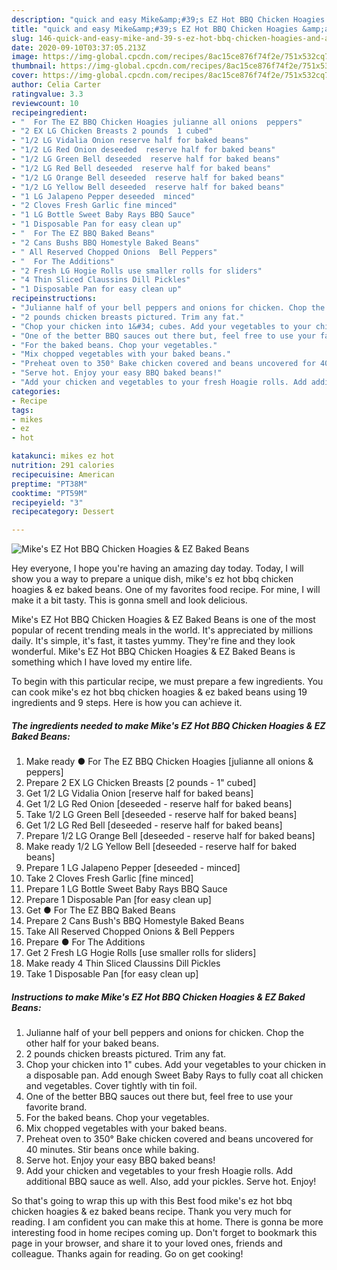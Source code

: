 ```yaml
---
description: "quick and easy Mike&amp;#39;s EZ Hot BBQ Chicken Hoagies &amp;amp; EZ Baked Beans | how long to bake Mike&amp;#39;s EZ Hot BBQ Chicken Hoagies &amp;amp; EZ Baked Beans"
title: "quick and easy Mike&amp;#39;s EZ Hot BBQ Chicken Hoagies &amp;amp; EZ Baked Beans | how long to bake Mike&amp;#39;s EZ Hot BBQ Chicken Hoagies &amp;amp; EZ Baked Beans"
slug: 146-quick-and-easy-mike-and-39-s-ez-hot-bbq-chicken-hoagies-and-amp-ez-baked-beans-how-long-to-bake-mike-and-39-s-ez-hot-bbq-chicken-hoagies-and-amp-ez-baked-beans
date: 2020-09-10T03:37:05.213Z
image: https://img-global.cpcdn.com/recipes/8ac15ce876f74f2e/751x532cq70/mikes-ez-hot-bbq-chicken-hoagies-ez-baked-beans-recipe-main-photo.jpg
thumbnail: https://img-global.cpcdn.com/recipes/8ac15ce876f74f2e/751x532cq70/mikes-ez-hot-bbq-chicken-hoagies-ez-baked-beans-recipe-main-photo.jpg
cover: https://img-global.cpcdn.com/recipes/8ac15ce876f74f2e/751x532cq70/mikes-ez-hot-bbq-chicken-hoagies-ez-baked-beans-recipe-main-photo.jpg
author: Celia Carter
ratingvalue: 3.3
reviewcount: 10
recipeingredient:
- "  For The EZ BBQ Chicken Hoagies julianne all onions  peppers"
- "2 EX LG Chicken Breasts 2 pounds  1 cubed"
- "1/2 LG Vidalia Onion reserve half for baked beans"
- "1/2 LG Red Onion deseeded  reserve half for baked beans"
- "1/2 LG Green Bell deseeded  reserve half for baked beans"
- "1/2 LG Red Bell deseeded  reserve half for baked beans"
- "1/2 LG Orange Bell deseeded  reserve half for baked beans"
- "1/2 LG Yellow Bell deseeded  reserve half for baked beans"
- "1 LG Jalapeno Pepper deseeded  minced"
- "2 Cloves Fresh Garlic fine minced"
- "1 LG Bottle Sweet Baby Rays BBQ Sauce"
- "1 Disposable Pan for easy clean up"
- "  For The EZ BBQ Baked Beans"
- "2 Cans Bushs BBQ Homestyle Baked Beans"
- " All Reserved Chopped Onions  Bell Peppers"
- "  For The Additions"
- "2 Fresh LG Hogie Rolls use smaller rolls for sliders"
- "4 Thin Sliced Claussins Dill Pickles"
- "1 Disposable Pan for easy clean up"
recipeinstructions:
- "Julianne half of your bell peppers and onions for chicken. Chop the other half for your baked beans."
- "2 pounds chicken breasts pictured. Trim any fat."
- "Chop your chicken into 1&#34; cubes. Add your vegetables to your chicken in a disposable pan. Add enough Sweet Baby Rays to fully coat all chicken and vegetables. Cover tightly with tin foil."
- "One of the better BBQ sauces out there but, feel free to use your favorite brand."
- "For the baked beans. Chop your vegetables."
- "Mix chopped vegetables with your baked beans."
- "Preheat oven to 350° Bake chicken covered and beans uncovered for 40 minutes. Stir beans once while baking."
- "Serve hot. Enjoy your easy BBQ baked beans!"
- "Add your chicken and vegetables to your fresh Hoagie rolls. Add additional BBQ sauce as well. Also, add your pickles. Serve hot. Enjoy!"
categories:
- Recipe
tags:
- mikes
- ez
- hot

katakunci: mikes ez hot 
nutrition: 291 calories
recipecuisine: American
preptime: "PT38M"
cooktime: "PT59M"
recipeyield: "3"
recipecategory: Dessert

---
```



![Mike&#39;s EZ Hot BBQ Chicken Hoagies &amp; EZ Baked Beans](https://img-global.cpcdn.com/recipes/8ac15ce876f74f2e/751x532cq70/mikes-ez-hot-bbq-chicken-hoagies-ez-baked-beans-recipe-main-photo.jpg)

Hey everyone, I hope you're having an amazing day today. Today, I will show you a way to prepare a unique dish, mike&#39;s ez hot bbq chicken hoagies &amp; ez baked beans. One of my favorites food recipe. For mine, I will make it a bit tasty. This is gonna smell and look delicious.



Mike&#39;s EZ Hot BBQ Chicken Hoagies &amp; EZ Baked Beans is one of the most popular of recent trending meals in the world. It's appreciated by millions daily. It's simple, it's fast, it tastes yummy. They're fine and they look wonderful. Mike&#39;s EZ Hot BBQ Chicken Hoagies &amp; EZ Baked Beans is something which I have loved my entire life.


To begin with this particular recipe, we must prepare a few ingredients. You can cook mike&#39;s ez hot bbq chicken hoagies &amp; ez baked beans using 19 ingredients and 9 steps. Here is how you can achieve it.

<!--inarticleads1-->

##### The ingredients needed to make Mike&#39;s EZ Hot BBQ Chicken Hoagies &amp; EZ Baked Beans:

1. Make ready  ● For The EZ BBQ Chicken Hoagies [julianne all onions &amp; peppers]
1. Prepare 2 EX LG Chicken Breasts [2 pounds - 1&#34; cubed]
1. Get 1/2 LG Vidalia Onion [reserve half for baked beans]
1. Get 1/2 LG Red Onion [deseeded - reserve half for baked beans]
1. Take 1/2 LG Green Bell [deseeded - reserve half for baked beans]
1. Get 1/2 LG Red Bell [deseeded - reserve half for baked beans]
1. Prepare 1/2 LG Orange Bell [deseeded - reserve half for baked beans]
1. Make ready 1/2 LG Yellow Bell [deseeded - reserve half for baked beans]
1. Prepare 1 LG Jalapeno Pepper [deseeded - minced]
1. Take 2 Cloves Fresh Garlic [fine minced]
1. Prepare 1 LG Bottle Sweet Baby Rays BBQ Sauce
1. Prepare 1 Disposable Pan [for easy clean up]
1. Get  ● For The EZ BBQ Baked Beans
1. Prepare 2 Cans Bush&#39;s BBQ Homestyle Baked Beans
1. Take  All Reserved Chopped Onions &amp; Bell Peppers
1. Prepare  ● For The Additions
1. Get 2 Fresh LG Hogie Rolls [use smaller rolls for sliders]
1. Make ready 4 Thin Sliced Claussins Dill Pickles
1. Take 1 Disposable Pan [for easy clean up]




<!--inarticleads2-->

##### Instructions to make Mike&#39;s EZ Hot BBQ Chicken Hoagies &amp; EZ Baked Beans:

1. Julianne half of your bell peppers and onions for chicken. Chop the other half for your baked beans.
1. 2 pounds chicken breasts pictured. Trim any fat.
1. Chop your chicken into 1&#34; cubes. Add your vegetables to your chicken in a disposable pan. Add enough Sweet Baby Rays to fully coat all chicken and vegetables. Cover tightly with tin foil.
1. One of the better BBQ sauces out there but, feel free to use your favorite brand.
1. For the baked beans. Chop your vegetables.
1. Mix chopped vegetables with your baked beans.
1. Preheat oven to 350° Bake chicken covered and beans uncovered for 40 minutes. Stir beans once while baking.
1. Serve hot. Enjoy your easy BBQ baked beans!
1. Add your chicken and vegetables to your fresh Hoagie rolls. Add additional BBQ sauce as well. Also, add your pickles. Serve hot. Enjoy!




So that's going to wrap this up with this Best food mike&#39;s ez hot bbq chicken hoagies &amp; ez baked beans recipe. Thank you very much for reading. I am confident you can make this at home. There is gonna be more interesting food in home recipes coming up. Don't forget to bookmark this page in your browser, and share it to your loved ones, friends and colleague. Thanks again for reading. Go on get cooking!
